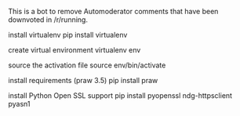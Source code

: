 This is a bot to remove Automoderator comments that have been downvoted in /r/running.

install virtualenv
    pip install virtualenv

create virtual environment
    virtualenv env

source the activation file
    source env/bin/activate

install requirements (praw 3.5)
    pip install praw

install Python Open SSL support
    pip install pyopenssl ndg-httpsclient pyasn1


